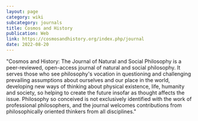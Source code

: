 ```yaml
---
layout: page
category: wiki
subcategory: journals
title: Cosmos and History
publication: Web
link: https://cosmosandhistory.org/index.php/journal
date: 2022-08-20
---
```


"Cosmos and History: The Journal of Natural and Social Philosophy is a peer-reviewed, open-access journal of natural and social philosophy. It serves those who see philosophy's vocation in questioning and challenging prevailing assumptions about ourselves and our place in the world, developing new ways of thinking about physical existence, life, humanity and society, so helping to create the future insofar as thought affects the issue. Philosophy so conceived is not exclusively identified with the work of professional philosophers, and the journal welcomes contributions from philosophically oriented thinkers from all disciplines."
